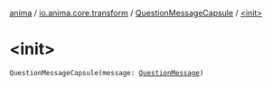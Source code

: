 [anima](../../index.md) / [io.anima.core.transform](../index.md) / [QuestionMessageCapsule](index.md) / [&lt;init&gt;](./-init-.md)

# &lt;init&gt;

`QuestionMessageCapsule(message: `[`QuestionMessage`](../../io.anima.messages/-question-message/index.md)`)`